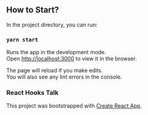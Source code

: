 ## How to Start?

In the project directory, you can run:

### `yarn start`

Runs the app in the development mode.<br />
Open [http://localhost:3000](http://localhost:3000) to view it in the browser.

The page will reload if you make edits.<br />
You will also see any lint errors in the console.

### React Hooks Talk

This project was bootstrapped with [Create React App](https://github.com/facebook/create-react-app).




